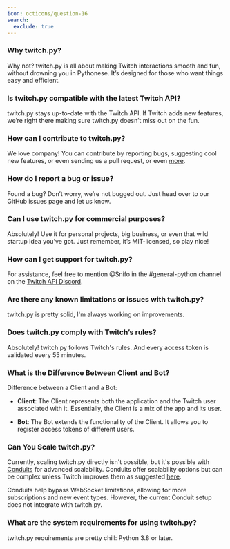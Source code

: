 ```yaml
---
icon: octicons/question-16
search:
  exclude: true
---
```


### Why twitch.py?
Why not? twitch.py is all about making Twitch interactions smooth and fun, 
without drowning you in Pythonese. It’s designed for those who want things easy and efficient.

### Is twitch.py compatible with the latest Twitch API?
twitch.py stays up-to-date with the Twitch API. If Twitch adds new features,
we’re right there making sure twitch.py doesn’t miss out on the fun.

### How can I contribute to twitch.py?
We love company! You can contribute by reporting bugs, suggesting cool new features, or even sending us a pull request,
or even [more](https://github.com/MrSniFo/twitch.py/blob/main/.github/CONTRIBUTING.md).

### How do I report a bug or issue?
Found a bug? Don’t worry, we’re not bugged out. Just head over to our GitHub issues page and let us know.

### Can I use twitch.py for commercial purposes?
Absolutely! Use it for personal projects, big business, or even that wild startup idea you’ve got.
Just remember, it’s MIT-licensed, so play nice!

### How can I get support for twitch.py?
For assistance, feel free to mention @Snifo in the #general-python channel
on the [Twitch API Discord](https://discord.gg/8NXaEyV).

### Are there any known limitations or issues with twitch.py?
twitch.py is pretty solid, I'm always working on improvements.

### Does twitch.py comply with Twitch’s rules?
Absolutely! twitch.py follows Twitch's rules. And every access token is validated every 55 minutes.

### What is the Difference Between Client and Bot?
Difference between a Client and a Bot:

- **Client**: The Client represents both the application and the Twitch user associated with it.
Essentially, the Client is a mix of the app and its user.

- **Bot**: The Bot extends the functionality of the Client. It allows you to register access tokens of different users.


### Can You Scale twitch.py?
Currently, scaling twitch.py directly isn't possible, but it's possible with
[Conduits](https://dev.twitch.tv/docs/eventsub/handling-conduit-events/) for advanced scalability. 
Conduits offer scalability options but can be complex unless Twitch improves them as suggested 
[here](https://twitch.uservoice.com/forums/310213-developers/suggestions/48773702-metadata-and-ordering-features-for-conduits). 

Conduits help bypass WebSocket limitations, allowing for more subscriptions and new event types. However,
the current Conduit setup does not integrate with twitch.py.

### What are the system requirements for using twitch.py?
twitch.py requirements are pretty chill: Python 3.8 or later.
